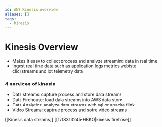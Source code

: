 ```yaml
---
id: AWS Kinesis overview
aliases: []
tags:
  - kinesis
---
```

# Kinesis Overview

- Makes it easy to collect process and analyze streaming data in real time
- Ingest real time data such as application logs metrics webiste clickstreams and iot telemetry data

### 4 services of kinesis

- Data streams: capture process and store data streams
- Data Firehouse: load data streams into AWS data store
- Data Analytics: analyze data streams with sql or apache flink
- Video Streams: captrue process and sotre video streams

[[Kinesis data streams]]
[[1718313245-HBKO|kinesis firehose]]

